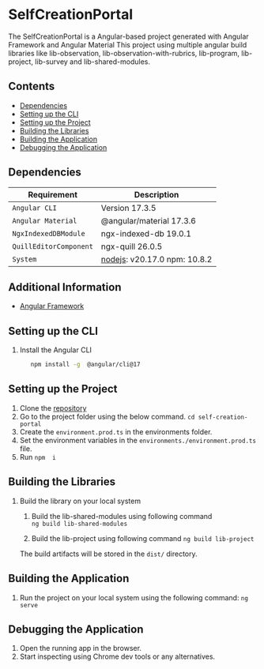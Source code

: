 # SelfCreationPortal

The SelfCreationPortal is a Angular-based project generated with Angular Framework and Angular Material
This project using multiple angular build libraries like  lib-observation, lib-observation-with-rubrics, lib-program, lib-project, lib-survey and lib-shared-modules.

## Contents
- [Dependencies](#dependencies)
- [Setting up the CLI](#setting-up-the-cli)
- [Setting up the Project](#setting-up-the-project)
- [Building the Libraries](#building-the-libraries)
- [Building the Application](#building-the-application)
- [Debugging the Application](#debugging-the-application)


## Dependencies

| Requirement | Description |
| --- | --- |
| `Angular CLI` | Version 17.3.5 |
| `Angular Material`|  @angular/material 17.3.6 |
| `NgxIndexedDBModule`| ngx-indexed-db 19.0.1|
| `QuillEditorComponent`| ngx-quill 26.0.5|
| `System`| [nodejs](https://nodejs.org/en): v20.17.0 npm: 10.8.2 |


## Additional Information

- [Angular Framework](https://angular.dev/)

## Setting up the CLI

1. Install the Angular CLI

   ```bash
      npm install -g  @angular/cli@17 
   ```

## Setting up the  Project

1. Clone the [repository](https://github.com/ELEVATE-Project/self-creation-portal.git)
2. Go to the project folder using the below command.
   ``` cd self-creation-portal ```
3. Create the `environment.prod.ts` in the environments folder.
3. Set the environment variables in the `environments./environment.prod.ts` file.
4. Run `npm  i`

## Building the Libraries

1. Build the library on your local system 

   1. Build the lib-shared-modules using following command  
    ``` ng build lib-shared-modules ``` 

   2. Build the lib-project using following command
    ``` ng build lib-project ``` 

   The build artifacts will be stored in the `dist/` directory. 

## Building the Application

1. Run the project on your local system using the following command: 
    ``` ng serve ``` 

## Debugging the Application

1. Open the running app in the browser.
2. Start inspecting using Chrome dev tools or any alternatives.
